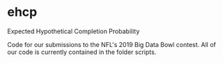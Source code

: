 # ehcp
Expected Hypothetical Completion Probability

Code for our submissions to the NFL's 2019 Big Data Bowl contest.
All of our code is currently contained in the folder scripts.

